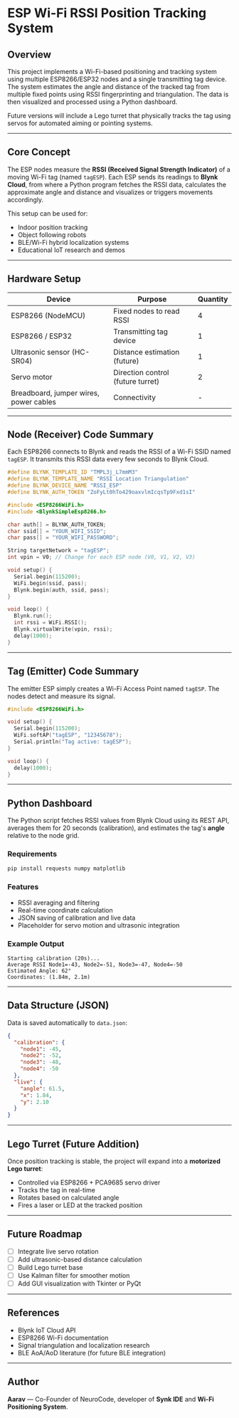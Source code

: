 # ESP Wi-Fi RSSI Position Tracking System

## Overview
This project implements a Wi-Fi-based positioning and tracking system using multiple ESP8266/ESP32 nodes and a single transmitting tag device. The system estimates the angle and distance of the tracked tag from multiple fixed points using RSSI fingerprinting and triangulation. The data is then visualized and processed using a Python dashboard.

Future versions will include a Lego turret that physically tracks the tag using servos for automated aiming or pointing systems.

---

## Core Concept
The ESP nodes measure the **RSSI (Received Signal Strength Indicator)** of a moving Wi-Fi tag (named `tagESP`). Each ESP sends its readings to **Blynk Cloud**, from where a Python program fetches the RSSI data, calculates the approximate angle and distance and visualizes or triggers movements accordingly.

This setup can be used for:
- Indoor position tracking
- Object following robots
- BLE/Wi-Fi hybrid localization systems
- Educational IoT research and demos

---

## Hardware Setup
| Device | Purpose | Quantity |
|---------|----------|-----------|
| ESP8266 (NodeMCU) | Fixed nodes to read RSSI | 4 |
| ESP8266 / ESP32 | Transmitting tag device | 1 |
| Ultrasonic sensor (HC-SR04) | Distance estimation (future) | 1 |
| Servo motor | Direction control (future turret) | 2 |
| Breadboard, jumper wires, power cables | Connectivity | - |

---

## Node (Receiver) Code Summary
Each ESP8266 connects to Blynk and reads the RSSI of a Wi-Fi SSID named `tagESP`. It transmits this RSSI data every few seconds to Blynk Cloud.

```cpp
#define BLYNK_TEMPLATE_ID "TMPL3j_L7mmM3"
#define BLYNK_TEMPLATE_NAME "RSSI Location Triangulation"
#define BLYNK_DEVICE_NAME "RSSI_ESP"
#define BLYNK_AUTH_TOKEN "ZoFyLt0hTo429oaxvlmIcqsTp9Fxd1sI"

#include <ESP8266WiFi.h>
#include <BlynkSimpleEsp8266.h>

char auth[] = BLYNK_AUTH_TOKEN;
char ssid[] = "YOUR_WIFI_SSID";
char pass[] = "YOUR_WIFI_PASSWORD";

String targetNetwork = "tagESP";
int vpin = V0; // Change for each ESP node (V0, V1, V2, V3)

void setup() {
  Serial.begin(115200);
  WiFi.begin(ssid, pass);
  Blynk.begin(auth, ssid, pass);
}

void loop() {
  Blynk.run();
  int rssi = WiFi.RSSI();
  Blynk.virtualWrite(vpin, rssi);
  delay(1000);
}
```

---

## Tag (Emitter) Code Summary
The emitter ESP simply creates a Wi-Fi Access Point named `tagESP`. The nodes detect and measure its signal.

```cpp
#include <ESP8266WiFi.h>

void setup() {
  Serial.begin(115200);
  WiFi.softAP("tagESP", "12345678");
  Serial.println("Tag active: tagESP");
}

void loop() {
  delay(1000);
}
```

---

## Python Dashboard
The Python script fetches RSSI values from Blynk Cloud using its REST API, averages them for 20 seconds (calibration), and estimates the tag's **angle** relative to the node grid.

### Requirements
```bash
pip install requests numpy matplotlib
```

### Features
- RSSI averaging and filtering
- Real-time coordinate calculation
- JSON saving of calibration and live data
- Placeholder for servo motion and ultrasonic integration

### Example Output
```
Starting calibration (20s)...
Average RSSI Node1=-43, Node2=-51, Node3=-47, Node4=-50
Estimated Angle: 62°
Coordinates: (1.84m, 2.1m)
```

---

## Data Structure (JSON)
Data is saved automatically to `data.json`:

```json
{
  "calibration": {
    "node1": -45,
    "node2": -52,
    "node3": -48,
    "node4": -50
  },
  "live": {
    "angle": 61.5,
    "x": 1.84,
    "y": 2.10
  }
}
```

---

## Lego Turret (Future Addition)
Once position tracking is stable, the project will expand into a **motorized Lego turret**:
- Controlled via ESP8266 + PCA9685 servo driver
- Tracks the tag in real-time
- Rotates based on calculated angle
- Fires a laser or LED at the tracked position

---

## Future Roadmap
- [ ] Integrate live servo rotation
- [ ] Add ultrasonic-based distance calculation
- [ ] Build Lego turret base
- [ ] Use Kalman filter for smoother motion
- [ ] Add GUI visualization with Tkinter or PyQt

---

## References
- Blynk IoT Cloud API
- ESP8266 Wi-Fi documentation
- Signal triangulation and localization research
- BLE AoA/AoD literature (for future BLE integration)

---

## Author
**Aarav** — Co-Founder of NeuroCode, developer of **Synk IDE** and **Wi-Fi Positioning System**.
